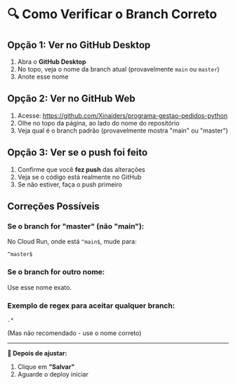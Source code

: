 # 🔍 Como Verificar o Branch Correto

## Opção 1: Ver no GitHub Desktop

1. Abra o **GitHub Desktop**
2. No topo, veja o nome da branch atual (provavelmente `main` ou `master`)
3. Anote esse nome

## Opção 2: Ver no GitHub Web

1. Acesse: https://github.com/Xinaiders/programa-gestao-pedidos-python
2. Olhe no topo da página, ao lado do nome do repositório
3. Veja qual é o branch padrão (provavelmente mostra "main" ou "master")

## Opção 3: Ver se o push foi feito

1. Confirme que você **fez push** das alterações
2. Veja se o código está realmente no GitHub
3. Se não estiver, faça o push primeiro

## Correções Possíveis

### Se o branch for "master" (não "main"):
No Cloud Run, onde está `^main$`, mude para:
```
^master$
```

### Se o branch for outro nome:
Use esse nome exato.

### Exemplo de regex para aceitar qualquer branch:
```
.*
```
(Mas não recomendado - use o nome correto)

---

**📝 Depois de ajustar:**
1. Clique em **"Salvar"**
2. Aguarde o deploy iniciar

